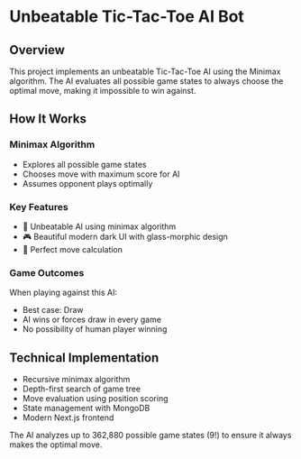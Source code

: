 # Unbeatable Tic-Tac-Toe AI Bot

## Overview
This project implements an unbeatable Tic-Tac-Toe AI using the Minimax algorithm. The AI evaluates all possible game states to always choose the optimal move, making it impossible to win against.

## How It Works

### Minimax Algorithm
- Explores all possible game states
- Chooses move with maximum score for AI
- Assumes opponent plays optimally

### Key Features
- 🤖 Unbeatable AI using minimax algorithm
- 🎮 Beautiful modern dark UI with glass-morphic design
- 🎯 Perfect move calculation

### Game Outcomes
When playing against this AI:
- Best case: Draw
- AI wins or forces draw in every game
- No possibility of human player winning

## Technical Implementation
- Recursive minimax algorithm
- Depth-first search of game tree
- Move evaluation using position scoring
- State management with MongoDB
- Modern Next.js frontend

The AI analyzes up to 362,880 possible game states (9!) to ensure it always makes the optimal move.